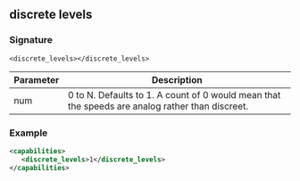## discrete levels


### Signature

`<discrete_levels></discrete_levels>`


| Parameter | Description |
| --- | --- |
| num | 0 to N. Defaults to 1. A count of 0 would mean that the speeds are analog rather than discreet. |


### Example

```xml
<capabilities>
   <discrete_levels>1</discrete_levels>
</capabilities>
```


